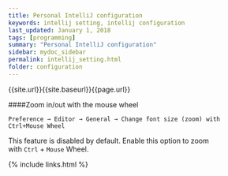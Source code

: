 ```yaml
---
title: Personal IntelliJ configuration
keywords: intellij setting, intellij configuration 
last_updated: January 1, 2018
tags: [programming]
summary: "Personal IntelliJ configuration"
sidebar: mydoc_sidebar
permalink: intellij_setting.html
folder: configuration
---
```


{{site.url}}{{site.baseurl}}{{page.url}}

####Zoom in/out with the mouse wheel
````
Preference → Editor → General → Change font size (zoom) with Ctrl+Mouse Wheel
````
This feature is disabled by default. Enable this option to zoom with `Ctrl` + `Mouse` Wheel.


{% include links.html %}
